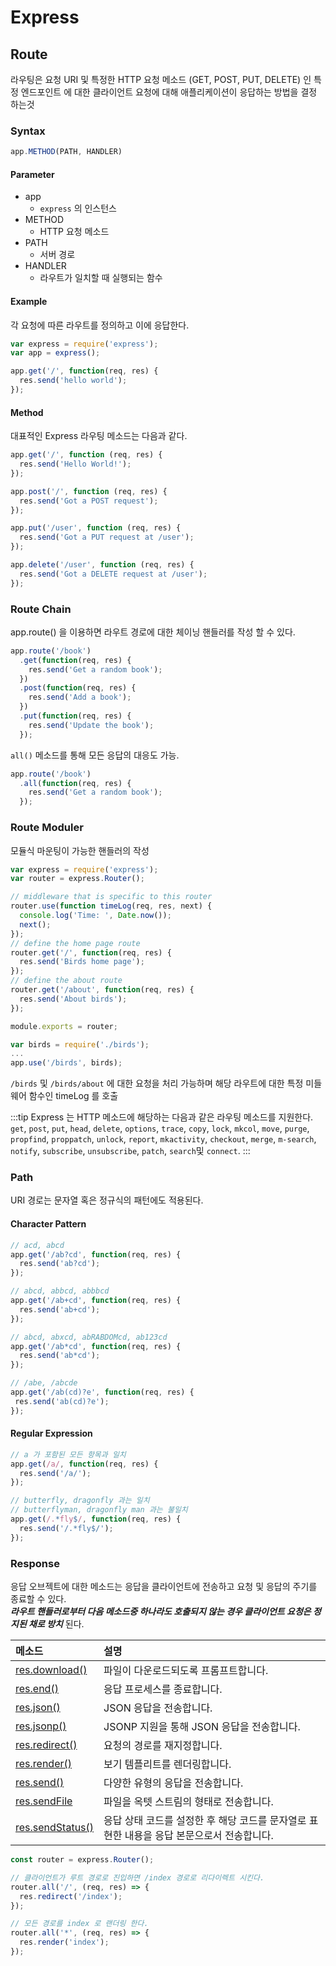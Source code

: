 # Express

## Route

라우팅은 요청 URI 및 특정한 HTTP 요청 메소드 \(GET, POST, PUT, DELETE\) 인 특정 엔드포인트 에 대한 클라이언트 요청에 대해 애플리케이션이 응답하는 방법을 결정 하는것

### Syntax

```javascript
app.METHOD(PATH, HANDLER)
```

#### Parameter

* app
  * `express` 의 인스턴스
* METHOD
  * HTTP 요청 메소드
* PATH
  * 서버 경로
* HANDLER
  * 라우트가 일치할 때 실행되는 함수

#### Example

각 요청에 따른 라우트를 정의하고 이에 응답한다.

```javascript
var express = require('express');
var app = express();

app.get('/', function(req, res) {
  res.send('hello world');
});
```

#### Method

대표적인 Express 라우팅 메소드는 다음과 같다.

```javascript
app.get('/', function (req, res) {
  res.send('Hello World!');
});
```

```javascript
app.post('/', function (req, res) {
  res.send('Got a POST request');
});
```

```javascript
app.put('/user', function (req, res) {
  res.send('Got a PUT request at /user');
});
```

```javascript
app.delete('/user', function (req, res) {
  res.send('Got a DELETE request at /user');
});
```

### Route Chain

app.route\(\) 을 이용하면 라우트 경로에 대한 체이닝 핸들러를 작성 할 수 있다.

```javascript
app.route('/book')
  .get(function(req, res) {
    res.send('Get a random book');
  })
  .post(function(req, res) {
    res.send('Add a book');
  })
  .put(function(req, res) {
    res.send('Update the book');
  });
```

`all()` 메소드를 통해 모든 응답의 대응도 가능.

```javascript
app.route('/book')
  .all(function(req, res) {
    res.send('Get a random book');
  });
```

### Route Moduler

모듈식 마운팅이 가능한 핸들러의 작성 

```javascript
var express = require('express');
var router = express.Router();

// middleware that is specific to this router
router.use(function timeLog(req, res, next) {
  console.log('Time: ', Date.now());
  next();
});
// define the home page route
router.get('/', function(req, res) {
  res.send('Birds home page');
});
// define the about route
router.get('/about', function(req, res) {
  res.send('About birds');
});

module.exports = router;
```

```javascript
var birds = require('./birds');
...
app.use('/birds', birds);
```

`/birds` 및 `/birds/about` 에 대한 요청을 처리 가능하며 해당 라우트에 대한 특정 미들웨어 함수인 timeLog 를 호출

:::tip Express 는 HTTP 메소드에 해당하는 다음과 같은 라우팅 메소드를 지원한다.
`get`, `post`, `put`, `head`, `delete`, `options`, `trace`, `copy`, `lock`, `mkcol`, `move`, `purge`, `propfind`, `proppatch`, `unlock`, `report`, `mkactivity`, `checkout`, `merge`, `m-search`, `notify`, `subscribe`, `unsubscribe`, `patch`, `search`및 `connect`.
:::

### Path

URI 경로는 문자열 혹은 정규식의 패턴에도 적용된다.

#### Character Pattern

```javascript
// acd, abcd
app.get('/ab?cd', function(req, res) {
  res.send('ab?cd');
});
```

```javascript
// abcd, abbcd, abbbcd
app.get('/ab+cd', function(req, res) {
  res.send('ab+cd');
});
```

```javascript
// abcd, abxcd, abRABDOMcd, ab123cd
app.get('/ab*cd', function(req, res) {
  res.send('ab*cd');
});
```

```javascript
// /abe, /abcde
app.get('/ab(cd)?e', function(req, res) {
 res.send('ab(cd)?e');
});
```

#### Regular Expression 

```javascript
// a 가 포함된 모든 항목과 일치 
app.get(/a/, function(req, res) {
  res.send('/a/');
});
```

```javascript
// butterfly, dragonfly 과는 일치 
// butterflyman, dragonfly man 과는 불일치 
app.get(/.*fly$/, function(req, res) {
  res.send('/.*fly$/');
});
```

### Response

응답 오브젝트에 대한 메소드는 응답을 클라이언트에 전송하고 요청 및 응답의 주기를 종료할 수 있다.  
_**라우트 핸들러로부터 다음 메소드중 하나라도 호출되지 않는 경우 클라이언트 요청은 정지된 채로 방치**_ 된다. 

| 메소드 | 설명 |
| :--- | :--- |
| [res.download\(\)](http://expressjs.com/ko/4x/api.html#res.download) | 파일이 다운로드되도록 프롬프트합니다. |
| [res.end\(\)](http://expressjs.com/ko/4x/api.html#res.end) | 응답 프로세스를 종료합니다. |
| [res.json\(\)](http://expressjs.com/ko/4x/api.html#res.json) | JSON 응답을 전송합니다. |
| [res.jsonp\(\)](http://expressjs.com/ko/4x/api.html#res.jsonp) | JSONP 지원을 통해 JSON 응답을 전송합니다. |
| [res.redirect\(\)](http://expressjs.com/ko/4x/api.html#res.redirect) | 요청의 경로를 재지정합니다. |
| [res.render\(\)](http://expressjs.com/ko/4x/api.html#res.render) | 보기 템플리트를 렌더링합니다. |
| [res.send\(\)](http://expressjs.com/ko/4x/api.html#res.send) | 다양한 유형의 응답을 전송합니다. |
| [res.sendFile](http://expressjs.com/ko/4x/api.html#res.sendFile) | 파일을 옥텟 스트림의 형태로 전송합니다. |
| [res.sendStatus\(\)](http://expressjs.com/ko/4x/api.html#res.sendStatus) | 응답 상태 코드를 설정한 후 해당 코드를 문자열로 표현한 내용을 응답 본문으로서 전송합니다. |

```javascript
const router = express.Router();

// 클라이언트가 루트 경로로 진입하면 /index 경로로 리다이렉트 시킨다.
router.all('/', (req, res) => {
  res.redirect('/index');
});

// 모든 경로를 index 로 랜더링 한다.
router.all('*', (req, res) => {
  res.render('index');
});
```

